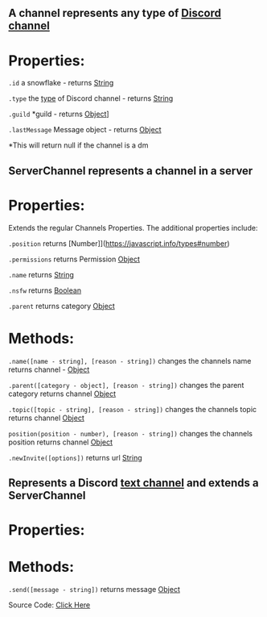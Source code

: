 ## A channel represents any type of [Discord channel](https://discord.com/developers/docs/resources/channel)   

# Properties:

`.id` a snowflake - returns [String](https://javascript.info/types#string)

`.type` the [type](https://github.com/discordjslib/discordjslib/blob/main/Documentation/Useful.md) of Discord channel - returns [String](https://javascript.info/types#string)

`.guild` *guild - returns [Object](https://javascript.info/object)]

`.lastMessage` Message object - returns [Object](https://javascript.info/object)


*This will return null if the channel is a dm


## ServerChannel represents a channel in a server 

# Properties:

Extends the regular Channels Properties. The additional properties include:

`.position` returns [Number]](https://javascript.info/types#number)

`.permissions` returns Permission [Object](https://javascript.info/object)

`.name` returns [String](https://javascript.info/types#string)

`.nsfw` returns [Boolean](https://javascript.info/types#boolean-logical-type)

`.parent` returns category [Object](https://javascript.info/object)


# Methods: 

`.name([name - string], [reason - string])` changes the channels name returns channel - [Object](https://javascript.info/object)

`.parent([category - object], [reason - string])` changes the parent category returns channel [Object](https://javascript.info/object)

`.topic([topic - string], [reason - string])` changes the channels topic returns channel [Object](https://javascript.info/object)

`position(position - number), [reason - string])` changes the channels position returns channel [Object](https://javascript.info/object)

`.newInvite([options])` returns url [String](https://javascript.info/types#string)


## Represents a Discord [text channel](https://discord.com/developers/docs/resources/channel#channel-object-channel-types) and extends a ServerChannel

# Properties:


# Methods: 

`.send([message - string])` returns message [Object](https://javascript.info/object)




Source Code: [Click Here](https://github.com/discordjslib/discordjslib/tree/main/lib/Classes/Channels)